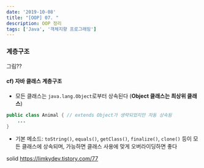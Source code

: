 ```yaml
---
date: '2019-10-08'
title: "[OOP] 07. "
description: OOP 정리
tags: ['Java', '객체지향 프로그래밍']
---
```


### 계층구조
그림??

#### cf) 자바 클래스 계층구조
- 모든 클래스는 `java.lang.Object`로부터 상속된다 (__Object 클래스는 최상위 클래스__)
```java
public class Animal { // extends Object가 생략되었지만 자동 상속됨
    ...
}
```
- 기본 메소드: `toString()`, `equals()`, `getClass()`, `finalize()`, `clone()` 등이 모든 클래스에 상속되며, 가능하면 클래스 사용에 맞게 오버라이딩하면 좋다

solid
https://limkydev.tistory.com/77
